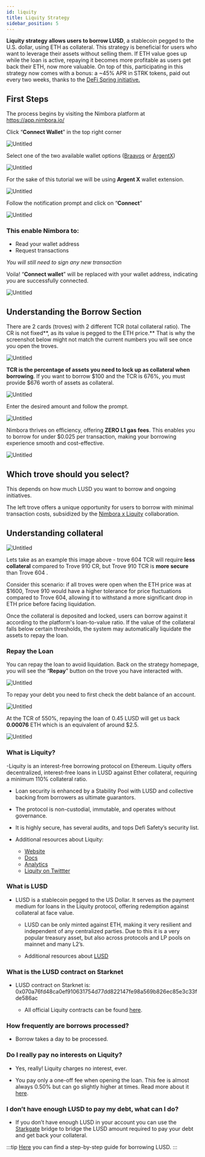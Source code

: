 ```yaml
---
id: liquity
title: Liquity Strategy
sidebar_position: 5
---
```


**Liquity strategy allows users to borrow LUSD**, a stablecoin pegged to the U.S. dollar, using ETH as collateral. This strategy is beneficial for users who want to leverage their assets without selling them.  If ETH value goes up while the loan is active, repaying it becomes more profitable as users get back their ETH, now more valuable. On top of this, participating in this strategy now comes with a bonus: a ~45% APR in STRK tokens, paid out every two weeks, thanks to the [DeFi Spring initiative.](https://medium.com/@Nimbora/defi-spring-just-got-better-earn-strk-with-nimbora-x-liquity-d7e881f22c38)

## First Steps

The process begins by visiting the Nimbora platform at https://app.nimbora.io/

Click “**Connect Wallet**” in the top right corner 

![Untitled](https://i.imgur.com/SaXJ9qq.png) 

Select one of the two available wallet options ([Braavos](https://braavos.app/) or [ArgentX](https://argent.xyz/)) 

![Untitled](https://i.imgur.com/pwjsKxV.png)

For the sake of this tutorial we will be using **Argent X** wallet extension. 

![Untitled](https://i.imgur.com/517pTc6.png)

Follow the notification prompt and click on “**Connect**” 

![Untitled](https://i.imgur.com/pnBwOEo.png)

### This enable Nimbora to:

- Read your wallet address
- Request transactions

*You will still need to sign any new transaction*

Voila! “**Connect wallet**”  will be replaced with your wallet address, indicating you are successfully connected. 

![Untitled](https://i.imgur.com/31dDkrK.png)

## Understanding the Borrow Section

There are 2 cards (troves) with 2 different TCR (total collateral ratio). The CR is not fixed**, as its value is pegged to the ETH price.** That is why the screenshot below might not match the current numbers you will see once you open the troves. 

![Untitled](https://i.imgur.com/ERJ3ast.png)

**TCR is the percentage of assets you need to lock up as collateral when borrowing**. If you want to borrow $100 and the TCR is 676%, you must provide $676 worth of assets as collateral.

![Untitled](https://i.imgur.com/4HseVPI.png)

Enter the desired amount and follow the prompt. 

![Untitled](https://i.imgur.com/nqH7qmS.png)

Nimbora thrives on efficiency, offering **ZERO L1 gas fees**. This enables you to borrow for under $0.025 per transaction, making your borrowing experience smooth and cost-effective.

![Untitled](https://i.imgur.com/Nwrn0QS.png)

## **Which trove should you select?**

This depends on how much LUSD you want to borrow and ongoing initiatives. 

The left trove offers a unique opportunity for users to borrow with minimal transaction costs, subsidized by the [Nimbora x Liquity](https://medium.com/@Nimbora/defi-spring-just-got-better-earn-strk-with-nimbora-x-liquity-d7e881f22c38) collaboration.

## Understanding collateral

![Untitled](https://i.imgur.com/3gF7AI3.png)

Lets take as an example this image above - trove 604 TCR will require **less collateral** compared to Trove 910 CR, but Trove 910 TCR is **more secure** than Trove 604 .

Consider this scenario: if all troves were open when the ETH price was at $1600, Trove 910 would have a higher tolerance for price fluctuations compared to Trove 604, allowing it to withstand a more significant drop in ETH price before facing liquidation.

Once the collateral is deposited and locked, users can borrow against it according to the platform's loan-to-value ratio.   If the value of the collateral falls below certain thresholds, the system may automatically liquidate the assets to repay the loan. 

### Repay the Loan

You can repay the loan to avoid liquidation. Back on the strategy homepage, you will see the “**Repay**” button on the trove you have interacted with. 

![Untitled](https://i.imgur.com/h82KXzB.png)

To repay your debt you need to first check the debt balance of an account.

![Untitled](https://i.imgur.com/FoymkHr.png)

At the TCR of 550%, repaying the loan of 0.45 LUSD will get us back **0.00076** ETH which is an equivalent of around $2.5.  

![Untitled](https://i.imgur.com/DYkDgWe.png)

### What is Liquity?

  -Liquity is an interest-free borrowing protocol on Ethereum. Liquity offers decentralized, interest-free loans in LUSD against Ether collateral, requiring a minimum 110% collateral ratio.

  - Loan security is enhanced by a Stability Pool with LUSD and collective backing from borrowers as ultimate guarantors.

  - The protocol is non-custodial, immutable, and operates without governance.

  - It is highly secure, has several audits, and tops Defi Safety’s security list.

  - Additional resources about Liquity: 
    - [Website](https://www.liquity.org/)
    - [Docs](https://docs.liquity.org/)
    - [Analytics](https://dune.com/liquity/liquity)
    - [Liquity on Twittter](https://twitter.com/LiquityProtocol)

### What is LUSD

- LUSD is a stablecoin pegged to the US Dollar. It serves as the payment medium for loans in the Liquity protocol, offering redemption against collateral at face value.

  - LUSD can be only minted against ETH, making it very resilient and independent of any centralized parties. Due to this it is a very popular treasury asset, but also across protocols and LP pools on mainnet and many L2’s.

  - Additional resources about [LUSD](https://docs.liquity.org/faq/general#what-are-lusd-and-lqty)

### What is the LUSD contract on Starknet

- LUSD contract on Starknet is: 0x070a76fd48ca0ef910631754d77dd822147fe98a569b826ec85e3c33fde586ac

  - All official Liquity contracts can be found [here](https://docs.liquity.org/documentation/resources#contract-addresses).

### How frequently are borrows processed?

- Borrow takes a day to be processed.
  
### Do I really pay no interests on Liquity?

  - Yes, really! Liquity charges no interest, ever.

  - You pay only a one-off fee when opening the loan. This fee is almost always 0.50% but can go slightly higher at times. Read more about it [here](https://docs.liquity.org/faq/borrowing).

### I don’t have enough LUSD to pay my debt, what can I do?

  - If you don’t have enough LUSD in your account you can use the [Starkgate](https://starkgate.starknet.io/) bridge to bridge the LUSD amount required to pay your debt and get back your collateral.

:::tip
[Here](https://medium.com/@Nimbora/unlocking-quick-lusd-minting-a-step-by-step-guide-for-nimbora-users-1dc0b876a122) you can find a step-by-step guide for borrowing LUSD.
:::
